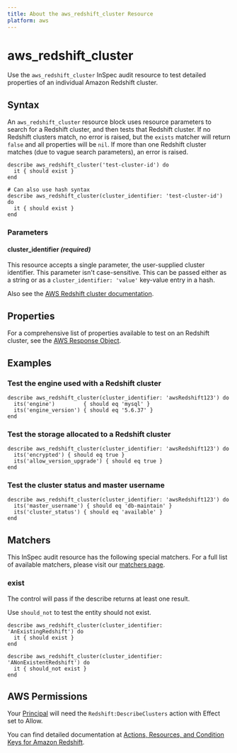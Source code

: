 ```yaml
---
title: About the aws_redshift_cluster Resource
platform: aws
---
```


# aws\_redshift\_cluster

Use the `aws_redshift_cluster` InSpec audit resource to test detailed properties of an individual Amazon Redshift cluster.


## Syntax

An `aws_redshift_cluster` resource block uses resource parameters to search for a Redshift cluster, and then tests that Redshift cluster.  If no Redshift clusters match, no error is raised, but the `exists` matcher will return `false` and all properties will be `nil`.  If more than one Redshift cluster matches (due to vague search parameters), an error is raised.

    describe aws_redshift_cluster('test-cluster-id') do
      it { should exist }
    end

    # Can also use hash syntax
    describe aws_redshift_cluster(cluster_identifier: 'test-cluster-id') do
      it { should exist }
    end

### Parameters

#### cluster\_identifier _(required)_

This resource accepts a single parameter, the user-supplied cluster identifier. This parameter isn't case-sensitive.
This can be passed either as a string or as a `cluster_identifier: 'value'` key-value entry in a hash.

Also see the [AWS Redshift cluster documentation](https://docs.aws.amazon.com/AWSCloudFormation/latest/UserGuide/aws-resource-redshift-cluster.html).

## Properties

For a comprehensive list of properties available to test on an Redshift cluster, see the [AWS Response Object](https://docs.aws.amazon.com/sdk-for-ruby/v3/api/Aws/Redshift/Client.html#describe_clusters-instance_method).

## Examples

### Test the engine used with a Redshift cluster

    describe aws_redshift_cluster(cluster_identifier: 'awsRedshift123') do
      its('engine')         { should eq 'mysql' }
      its('engine_version') { should eq '5.6.37' }
    end

### Test the storage allocated to a Redshift cluster

    describe aws_redshift_cluster(cluster_identifier: 'awsRedshift123') do
      its('encrypted') { should eq true }
      its('allow_version_upgrade') { should eq true }
    end

### Test the cluster status and master username

    describe aws_redshift_cluster(cluster_identifier: 'awsRedshift123') do
      its('master_username') { should eq 'db-maintain' }
      its('cluster_status') { should eq 'available' }
    end

## Matchers

This InSpec audit resource has the following special matchers. For a full list of available matchers, please visit our [matchers page](https://www.inspec.io/docs/reference/matchers/).

### exist

The control will pass if the describe returns at least one result.

Use `should_not` to test the entity should not exist.

    describe aws_redshift_cluster(cluster_identifier: 'AnExistingRedshift') do
      it { should exist }
    end

    describe aws_redshift_cluster(cluster_identifier: 'ANonExistentRedshift') do
      it { should_not exist }
    end

## AWS Permissions

Your [Principal](https://docs.aws.amazon.com/IAM/latest/UserGuide/intro-structure.html#intro-structure-principal) will need the `Redshift:DescribeClusters` action with Effect set to Allow.

You can find detailed documentation at [Actions, Resources, and Condition Keys for Amazon Redshift](https://docs.aws.amazon.com/IAM/latest/UserGuide/list_amazonRedshift.html).
